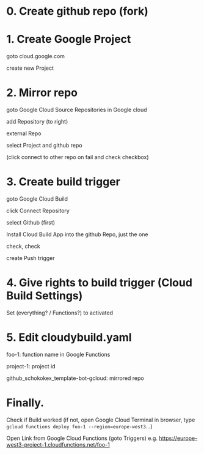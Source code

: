 # 0. Create github repo (fork)
# 1. Create Google Project

goto cloud.google.com

create new Project

# 2. Mirror repo

goto Google Cloud Source Repositories in Google cloud

add Repository (to right)

external Repo

select Project and github repo

(click connect to other repo on fail and check checkbox)

# 3. Create build trigger

goto Google Cloud Build

click Connect Repository

select Github (first)

Install Cloud Build App into the github Repo, just the one

check, check

create Push trigger

# 4. Give rights to build trigger (Cloud Build Settings)

Set (everything? / Functions?) to activated

# 5. Edit cloudybuild.yaml

foo-1: function name in Google Functions

project-1: project id

github_schokokex_template-bot-gcloud: mirrored repo

# Finally.
Check if Build worked (if not, open Google Cloud Terminal in browser, type ```gcloud functions deploy foo-1 --region=europe-west3```...)

Open Link from Google Cloud Functions (goto Triggers) e.g. https://europe-west3-project-1.cloudfunctions.net/foo-1
